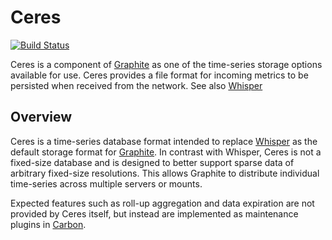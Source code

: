 # Ceres

[![Build Status](https://secure.travis-ci.org/graphite-project/ceres.png)](http://travis-ci.org/graphite-project/ceres)

Ceres is a component of [Graphite][] as one of the time-series storage options available for use.
Ceres provides a file format for incoming metrics to be persisted when received from the network.
See also [Whisper][]

[Graphite]: https://github.com/graphite-project
[Graphite Web]: https://github.com/graphite-project/graphite-web
[Carbon]: https://github.com/graphite-project/carbon
[Whisper]: https://github.com/graphite-project/whisper
[Ceres]: https://github.com/graphite-project/ceres

## Overview

Ceres is a time-series database format intended to replace [Whisper][] as the default storage
format for [Graphite][]. In contrast with Whisper, Ceres is not a fixed-size database and is
designed to better support sparse data of arbitrary fixed-size resolutions. This allows Graphite
to distribute individual time-series across multiple servers or mounts.

Expected features such as roll-up aggregation and data expiration are not provided by Ceres itself,
but instead are implemented as maintenance plugins in [Carbon][].

